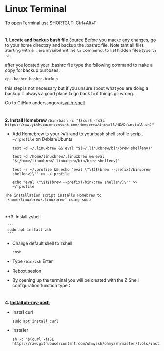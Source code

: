 # Linux Terminal 
To open Terminal use SHORTCUT: Ctrl+Alt+T
#
**1. Locate and backup bash file**
[Source](https://www.youtube.com/watch?v=jS-QZKjAd-U)
Before you macke any changes, go to your home directory and backup the .bashrc file. Note taht all files starting with a `.` are invisibil wit the `ls` command, to list hidden files type `ls -a`. 

after you located your .bashrc file type the following command to make a copy for backup purboses: 
```
cp .bashrc bashrc.backup
```
this step is not necessary but if you unsure about what you are doing a backup is always a good place to go back to if things go wrong.

Go to GitHub andersongora/[synth-shell](https://github.com/andresgongora/synth-shell)
#
**2. Install Homebrew**
     ```
     /bin/bash -c "$(curl -fsSL https://raw.githubusercontent.com/Homebrew/install/HEAD/install.sh)"
     ```
   - Add Homebrew to your `PATH` and to your bash shell profile script, `~/.profile` on Debian/Ubuntu
     ```
     test -d ~/.linuxbrew && eval "$(~/.linuxbrew/bin/brew shellenv)"
     ```
     ```
     test -d /home/linuxbrew/.linuxbrew && eval "$(/home/linuxbrew/.linuxbrew/bin/brew shellenv)"
     ```
     ```
     test -r ~/.profile && echo "eval \"\$($(brew --prefix)/bin/brew shellenv)\"" >> ~/.profile
     ```
     ```
     echo "eval \"\$($(brew --prefix)/bin/brew shellenv)\"" >> ~/.profile
     ```
    The installation script installs Homebrew to `/home/linuxbrew/.linuxbrew` using sudo
   
     
#
**3. Install zshell
 
     ```
     sudo apt install zsh
     ```
   - Change default shell to zshell
     ```
     chsh
     ```
   - Type `/bin/zsh` Enter
    
   - Reboot sesion
   - By opening up the terminal you will be created with the Z Shell configuration function type `2`
#
**4. [Install oh-my-posh](https://ohmyposh.dev/docs/installation/linux)**
   - Install curl
     ```
     sudo apt install curl
     ```
   - Installer
     ```
     sh -c "$(curl -fsSL https://raw.githubusercontent.com/ohmyzsh/ohmyzsh/master/tools/install.sh)
     ```
     
    

